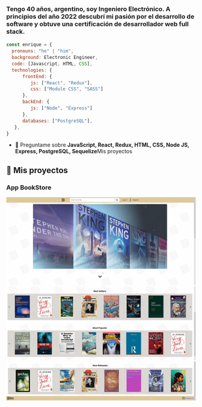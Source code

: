 <h3 align="left">Tengo 40 años, argentino, soy Ingeniero Electrónico. A principios del año 2022 descubrí mi pasión por el desarrollo de software y obtuve una certificación de desarrollador web full stack.</h3>

```js
const enrique = {
  pronouns: "he" | "him",
  background: Electronic Engineer,
  code: [Javascript, HTML, CSS],
  technologies: {
      frontEnd: {
         js: ["React", "Redux"],
         css: ["Module CSS", "SASS"]
      },
      backEnd: {
         js: ["Node", "Express"]
      },
      databases: ["PostgreSQL"],
   },  
}
``` 
- 💬 Preguntame sobre **JavaScript, React, Redux, HTML, CSS, Node JS, Express, PostgreSQL, Sequelize**Mis proyectos

## :pushpin: Mis proyectos

<h3>App BookStore</h3>
<p>
<a><img src="https://github.com/Quique40/quique40/blob/main/images/book_01.png"></a>
<a><img src="https://github.com/Quique40/quique40/blob/main/images/book_02.png"></a>
<a><img src="https://github.com/Quique40/quique40/blob/main/images/book_03.png"></a>
</p>
